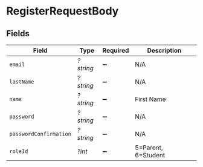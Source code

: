 # RegisterRequestBody


## Fields

| Field                  | Type                   | Required               | Description            |
| ---------------------- | ---------------------- | ---------------------- | ---------------------- |
| `email`                | *?string*              | :heavy_minus_sign:     | N/A                    |
| `lastName`             | *?string*              | :heavy_minus_sign:     | N/A                    |
| `name`                 | *?string*              | :heavy_minus_sign:     | First Name             |
| `password`             | *?string*              | :heavy_minus_sign:     | N/A                    |
| `passwordConfirmation` | *?string*              | :heavy_minus_sign:     | N/A                    |
| `roleId`               | *?int*                 | :heavy_minus_sign:     | 5=Parent, 6=Student    |